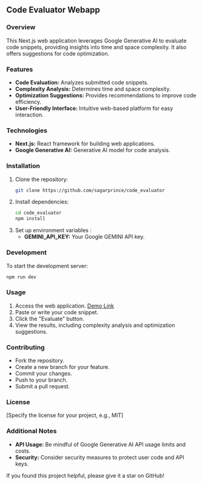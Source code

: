 ## Code Evaluator Webapp

### Overview

This Next.js web application leverages Google Generative AI to evaluate code snippets, providing insights into time and space complexity. It also offers suggestions for code optimization.

### Features

* **Code Evaluation:** Analyzes submitted code snippets.
* **Complexity Analysis:** Determines time and space complexity.
* **Optimization Suggestions:** Provides recommendations to improve code efficiency.
* **User-Friendly Interface:** Intuitive web-based platform for easy interaction.

### Technologies

* **Next.js:** React framework for building web applications.
* **Google Generative AI:**  Generative AI model for code analysis.

### Installation

1. Clone the repository:
   ```bash
   git clone https://github.com/sagarprince/code_evaluator
   ```
2. Install dependencies:
   ```bash
   cd code_evaluator
   npm install
   ```
3. Set up environment variables :
   * **GEMINI_API_KEY:** Your Google GEMINI API key.

### Development

To start the development server:

```bash
npm run dev
```

### Usage

1. Access the web application. [Demo Link](https://code-evaluator-one.vercel.app/)
2. Paste or write your code snippet.
3. Click the "Evaluate" button.
4. View the results, including complexity analysis and optimization suggestions.

### Contributing

* Fork the repository.
* Create a new branch for your feature.
* Commit your changes.
* Push to your branch.
* Submit a pull request.

### License

[Specify the license for your project, e.g., MIT]

### Additional Notes

* **API Usage:** Be mindful of Google Generative AI API usage limits and costs.
* **Security:** Consider security measures to protect user code and API keys.

If you found this project helpful, please give it a star on GitHub!


